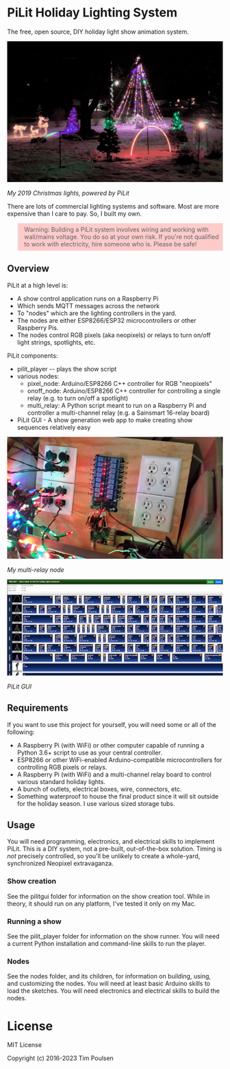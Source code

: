 # PiLit Holiday Lighting System

The free, open source, DIY holiday light show animation system.

![My 2019 lights](images/christmas2019.gif)

*My 2019 Christmas lights, powered by PiLit*

There are lots of commercial lighting systems and software. Most are more expensive than I care to pay. So, I built my own.

<blockquote style="background-color: #ff000033; padding-top: 5pt; padding-bottom: 5pt;">
Warning: Building a PiLit system involves wiring and working with wall/mains voltage. You do so at your own risk. If you're not qualified to work with electricity, hire someone who is. Please be safe!
</blockquote>

## Overview

PiLit at a high level is:

* A show control application runs on a Raspberry Pi
* Which sends MQTT messages across the network
* To "nodes" which are the lighting controllers in the yard.
* The nodes are either ESP8266/ESP32 microcontrollers or other Raspberry Pis.
* The nodes control RGB pixels (aka neopixels) or relays to turn on/off light strings, spotlights, etc.

PiLit components:

* pilit_player -- plays the show script
* various nodes:
    * pixel_node: Arduino/ESP8266 C++ controller for RGB "neopixels"
    * onoff_node: Arduino/ESP8266 C++ controller for controlling a single relay (e.g. to turn on/off a spotlight)
    * multi_relay: A Python script meant to run on a Raspberry Pi and controller a multi-channel relay (e.g. a Sainsmart 16-relay board)
* PiLit GUI - A show generation web app to make creating show sequences relatively easy

![My multi relay controller](images/whole_setup.jpg)

*My multi-relay node*

![PiLit GUI](images/pilitgui.jpg)

*PiLit GUI*

## Requirements

If you want to use this project for yourself, you will need some or all of the following:

* A Raspberry Pi (with WiFi) or other computer capable of running a Python 3.6+ script to use as your central controller.
* ESP8266 or other WiFi-enabled Arduino-compatible microcontrollers for controlling RGB pixels or relays.
* A Raspberry Pi (with WiFi) and a multi-channel relay board to control various standard holiday lights.
* A bunch of outlets, electrical boxes, wire, connectors, etc.
* Something waterproof to house the final product since it will sit outside for the holiday season. I use various sized storage tubs.

## Usage

You will need programming, electronics, and electrical skills to implement PiLit. This is a DIY system, not a pre-built, out-of-the-box solution. Timing is *not* precisely controlled, so you'll be unlikely to create a whole-yard, synchronized Neopixel extravaganza.

### Show creation

See the pilitgui folder for information on the show creation tool. While in theory, it should run on any platform, I've tested it only on my Mac.

### Running a show

See the pilit_player folder for information on the show runner. You will need a current Python installation and command-line skills to run the player.

### Nodes

See the nodes folder, and its children, for information on building, using, and customizing the nodes. You will need at least basic Arduino skills to load the sketches. You will need electronics and electrical skills to build the nodes.

# License

MIT License

Copyright (c) 2016-2023 Tim Poulsen